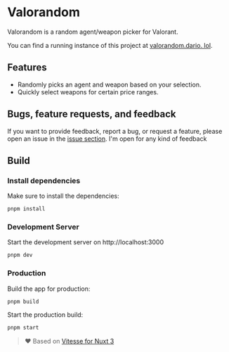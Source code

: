 # Valorandom

Valorandom is a random agent/weapon picker for Valorant.

You can find a running instance of this project at [valorandom.dario. lol](https://valorandom.dario.lol).

## Features

- Randomly picks an agent and weapon based on your selection.
- Quickly select weapons for certain price ranges.

## Bugs, feature requests, and feedback

If you want to provide feedback, report a bug, or request a feature, please open an issue in
the [issue section](https://github.com/dajooo/valorandom/issues). I'm open for any kind of feedback

## Build

### Install dependencies

Make sure to install the dependencies:

```bash
pnpm install
```

### Development Server

Start the development server on http://localhost:3000

```bash
pnpm dev
```

### Production

Build the app for production:

```bash
pnpm build
```

Start the production build:

```bash
pnpm start
```

> ❤️‍ Based on [Vitesse for Nuxt 3](https://github.com/antfu/vitesse-nuxt3)
